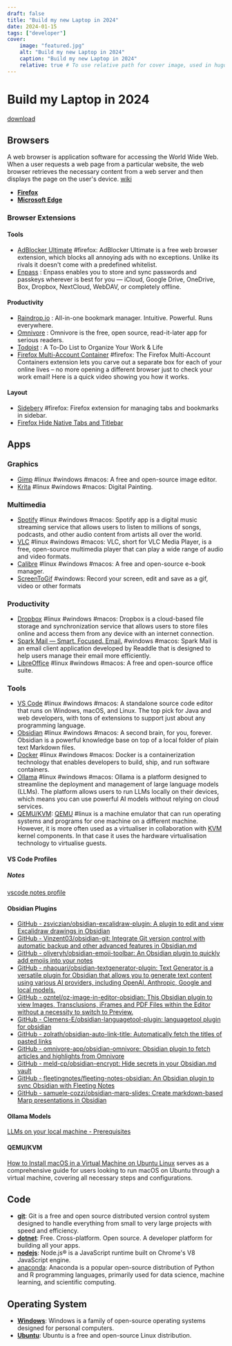 ```yaml
---
draft: false
title: "Build my new Laptop in 2024"
date: 2024-01-15
tags: ["developer"]
cover:
    image: "featured.jpg"
    alt: "Build my new Laptop in 2024"
    caption: "Build my new Laptop in 2024"
    relative: true # To use relative path for cover image, used in hugo Page-bundles
---
```

# Build my Laptop in 2024

[download](./files/note-v1-1.txt)

## Browsers

A web browser is application software for accessing the World Wide Web. When a user requests a web page from a particular website, the web browser retrieves the necessary content from a web server and then displays the page on the user's device. [wiki](https://en.wikipedia.org/wiki/Web_browser)

- **[Firefox](https://www.mozilla.org/en-US/firefox/new/)**
- **[Microsoft Edge](https://microsoftedgewelcome.microsoft.com/en-us/?form=MT002G)**

### Browser Extensions

#### Tools

- [AdBlocker Ultimate](https://adblockultimate.net/) #firefox: AdBlocker Ultimate is a free web browser extension, which blocks all annoying ads with no exceptions. Unlike its rivals it doesn't come with a predefined whitelist.
- [Enpass](https://www.enpass.io/) : Enpass enables you to store and sync passwords and passkeys wherever is best for you — iCloud, Google Drive, OneDrive, Box, Dropbox, NextCloud, WebDAV, or completely offline.

#### Productivity

- [Raindrop.io](https://raindrop.io/) : All-in-one bookmark manager. Intuitive. Powerful. Runs everywhere.
- [Omnivore](https://omnivore.app/)  : Omnivore is the free, open source, read-it-later app for serious readers.
- [Todoist](https://todoist.com/home)  : A To-Do List to Organize Your Work & Life
- [Firefox Multi-Account Container](https://addons.mozilla.org/en-US/firefox/addon/multi-account-containers/) #firefox: The Firefox Multi-Account Containers extension lets you carve out a separate box for each of your online lives – no more opening a different browser just to check your work email! Here is a quick video showing you how it works.

#### Layout

- [Sidebery](https://github.com/mbnuqw/sidebery) #firefox: Firefox extension for managing tabs and bookmarks in sidebar.
- [Firefox Hide Native Tabs and Titlebar](../../../50.archive-articles/2022/Firefox%20Hide%20Native%20Tabs%20and%20Titlebar.md)

## Apps

### Graphics

- [Gimp](https://www.gimp.org/) #linux #windows #macos: A free and open-source image editor.
- [Krita](https://krita.org/en/) #linux #windows #macos: Digital Painting.

### Multimedia

- [Spotify](https://open.spotify.com/) #linux #windows #macos: Spotify app is a digital music streaming service that allows users to listen to millions of songs, podcasts, and other audio content from artists all over the world.
- [VLC](https://www.videolan.org/) #linux #windows #macos: VLC, short for VLC Media Player, is a free, open-source multimedia player that can play a wide range of audio and video formats.
- [Calibre](https://calibre-ebook.com/)  #linux #windows #macos: A free and open-source e-book manager.
- [ScreenToGif](https://www.screentogif.com/) #windows: Record your screen, edit and save as a gif, video or other formats

### Productivity

- [Dropbox](https://www.dropbox.com/) #linux #windows #macos: Dropbox is a cloud-based file storage and synchronization service that allows users to store files online and access them from any device with an internet connection.
- [Spark Mail — Smart. Focused. Email.](https://sparkmailapp.com/)  #windows #macos: Spark Mail is an email client application developed by Readdle that is designed to help users manage their email more efficiently.
- [LibreOffice](https://www.libreoffice.org/)  #linux #windows #macos: A free and open-source office suite.

### Tools

- [VS Code](https://code.visualstudio.com/)  #linux #windows #macos: A standalone source code editor that runs on Windows, macOS, and Linux. The top pick for Java and web developers, with tons of extensions to support just about any programming language.
- [Obsidian](https://obsidian.md/)  #linux #windows #macos: A second brain, for you, forever. Obsidian is a powerful knowledge base on top of a local folder of plain text Markdown files.
- [Docker](https://www.docker.com/)  #linux #windows #macos: Docker is a containerization technology that enables developers to build, ship, and run software containers.
- [Ollama](https://ollama.com/)  #linux #windows #macos: Ollama is a platform designed to streamline the deployment and management of large language models (LLMs). The platform allows users to run LLMs locally on their devices, which means you can use powerful AI models without relying on cloud services.
- [QEMU/KVM](https://ubuntu.com/server/docs/virtualisation-with-qemu): [QEMU](http://wiki.qemu.org/Main_Page)  #linux is a machine emulator that can run operating systems and programs for one machine on a different machine. However, it is more often used as a virtualiser in collaboration with [KVM](https://www.linux-kvm.org/page/Main_Page) kernel components. In that case it uses the hardware virtualisation technology to virtualise guests.

#### VS Code Profiles

##### Notes

[vscode notes profile](../../../30.bookshelf/productivity/notes_workflow/vscode%20notes%20profile.md)

#### Obsidian Plugins

- [GitHub - zsviczian/obsidian-excalidraw-plugin: A plugin to edit and view Excalidraw drawings in Obsidian](https://github.com/zsviczian/obsidian-excalidraw-plugin)
- [GitHub - Vinzent03/obsidian-git: Integrate Git version control with automatic backup and other advanced features in Obsidian.md](https://github.com/Vinzent03/obsidian-git)
- [GitHub - oliveryh/obsidian-emoji-toolbar: An Obsidian plugin to quickly add emojis into your notes](https://github.com/oliveryh/obsidian-emoji-toolbar)
- [GitHub - nhaouari/obsidian-textgenerator-plugin: Text Generator is a versatile plugin for Obsidian that allows you to generate text content using various AI providers, including OpenAI, Anthropic, Google and local models.](https://github.com/nhaouari/obsidian-textgenerator-plugin)
- [GitHub - ozntel/oz-image-in-editor-obsidian: This Obsidian plugin to view Images, Transclusions, iFrames and PDF Files within the Editor without a necessity to switch to Preview.](https://github.com/ozntel/oz-image-in-editor-obsidian)
- [GitHub - Clemens-E/obsidian-languagetool-plugin: languagetool plugin for obsidian](https://github.com/Clemens-E/obsidian-languagetool-plugin)
- [GitHub - zolrath/obsidian-auto-link-title: Automatically fetch the titles of pasted links](https://github.com/zolrath/obsidian-auto-link-title)
- [GitHub - omnivore-app/obsidian-omnivore: Obsidian plugin to fetch articles and highlights from Omnivore](https://github.com/omnivore-app/obsidian-omnivore)
- [GitHub - meld-cp/obsidian-encrypt: Hide secrets in your Obsidian.md vault](https://github.com/meld-cp/obsidian-encrypt)
- [GitHub - fleetingnotes/fleeting-notes-obsidian: An Obsidian plugin to sync Obsidian with Fleeting Notes](https://github.com/fleetingnotes/fleeting-notes-obsidian)
- [GitHub - samuele-cozzi/obsidian-marp-slides: Create markdown-based Marp presentations in Obsidian](https://github.com/samuele-cozzi/obsidian-marp-slides)

#### Ollama Models

[LLMs on your local machine - Prerequisites](../../llm-local/LLMs%20on%20your%20local%20machine%20-%20Prerequisites.md)

#### QEMU/KVM

[How to Install macOS in a Virtual Machine on Ubuntu Linux](../../../50.archive-articles/2024/How%20to%20Install%20macOS%20in%20a%20Virtual%20Machine%20on%20Ubuntu%20Linux.md) serves as a comprehensive guide for users looking to run macOS on Ubuntu through a virtual machine, covering all necessary steps and configurations.

## Code

- **[git](https://git-scm.com/)**: Git is a free and open source distributed version control system designed to handle everything from small to very large projects with speed and efficiency.
- **[dotnet](https://dotnet.microsoft.com/en-us/)**: Free. Cross-platform. Open source. A developer platform for building all your apps.
- **[nodejs](https://nodejs.org/en/)**: Node.js® is a JavaScript runtime built on Chrome's V8 JavaScript engine.
- [anaconda](https://www.anaconda.com/): Anaconda is a popular open-source distribution of Python and R programming languages, primarily used for data science, machine learning, and scientific computing.

## Operating System

- **[Windows](https://www.microsoft.com/en-us/windows/)**: Windows is a family of open-source operating systems designed for personal computers.
- **[Ubuntu](https://www.ubuntu.com/)**: Ubuntu is a free and open-source Linux distribution.
